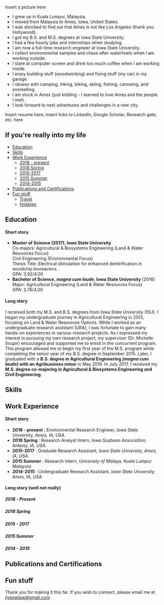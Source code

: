 Insert a picture here

- I grew up in Kuala Lumpur, Malaysia. <br>
- I moved from Malaysia to Ames, Iowa, United States. <br>
- I was shocked to find out that Ames is not like Los Angeles (thank you Hollywood). <br>
- I got my B.S. and M.S. degrees at Iowa State University. <br>
- I had a few hourly jobs and internships when studying. <br>
- I am now a full-time research engineer at Iowa State University. <br>
- I collect environmental samples and chase after waterfowls when I am working outside. <br>
- I stare at computer screen and drink too much coffee when I am working inside. <br>
- I enjoy building stuff (woodworking) and fixing stuff (my car) in my garage. <br>
- I obsess with camping, hiking, biking, skiing, fishing, canoeing, and snorkelling. <br>
- I am stuck in Ames (just kidding - I learned to love Ames and the people I met). <br>
- I look forward to next adventures and challenges in a new city. <br>

Insert resume here; Insert links to LinkedIn, Google Scholar, Research gate, etc. here

## If you're really into my life
<!--ts-->
* [Education](#education) <br>
* [Skills](#skills) <br>
* [Work Experience](#work-experience) <br>
  * [2018 - present](#2018---present) <br>
  * [2018 Spring](#2018-spring) <br>
  * [2015-2017](#2015---2017) <br>
  * [2015 Summer](#2015-summer) <br>
  * [2014-2015](#2014---2015)
* [Publications and Certifications](#publications-and-certifications) <br>
* [Fun stuff](#fun-stuff) <br>
  * [Travel](#travel) <br>
  * [Hobbies](#hobbies) <br>
<!--te-->

## Education
#### Short story
- __Master of Science (2017), Iowa State University__ <br>
Co-majors: Agricultural & Biosystems Engineering (Land & Water Resources Focus) <br>
Civil Engineering (Environmental Focus) <br>
Thesis Title: Electrical stimulation for enhanced denitrification in woodchip bioreactors. <br>
GPA: 3.92/4.00 <br>
- __Bachelor of Science, _magna cum laude_, Iowa State University__ (2016) <br>
Major: Agricultural Engineering (Land & Water Resources Focus) <br>
GPA: 3.76/4.00 <br>

#### Long story
I received both my M.S. and B.S. degrees from Iowa State University (ISU). I began my undergraduate journey in Agricultural Engineering in 2013, focusing on Land & Water Resources Options. While I worked as an undergraduate research assistant (URA), I was fortunate to gain many hands-on experiences in various research projects. As I expressed my interest in pursuing my own research project, my supervisor (Dr. Michelle Soupir) encouraged and supported me to enroll in the concurrent program. This program allowed me to begin my first year of the M.S. program while completing the senior year of my B.S. degree in September 2015. Later, I graduated with a __B.S. degree in Agricultural Engineering _(magna cum laude)_ with an Agribusiness minor__ in May 2016. In July 2017, I received my __M.S. degree co-majoring in Agricultural & Biosystems Engineering and Civil Engineering__.

## Skills

## Work Experience
#### Short story
- __2018 - present__ : Environmental Research Engineer, _Iowa State University, Ames, IA, USA._ <br>
- __2018 Spring__    : Research Analyst Intern, _Iowa Soybean Association, Ankeny, IA, USA._ <br>
- __2015-2017__      : Graduate Research Assistant, _Iowa State University, Ames, IA, USA._ <br>
- __2015 Summer__    : Research Intern, _University of Malaya, Kuala Lumpur Malaysia._ <br>
- __2014-2015__      : Undergraduate Research Assistant, _Iowa State University, Ames, IA, USA._ <br>

#### Long story (well not really)
##### 2018 - Present

##### 2018 Spring

##### 2015 - 2017

##### 2015 Summer

##### 2014 - 2015

## Publications and Certifications

## Fun stuff


Thank you for making it this far. If you wish to connect, please email me at jiyeowlaw@gmail.com
